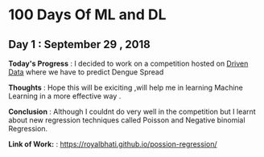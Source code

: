 # 100 Days Of ML and DL 

## Day 1 : September 29 , 2018
 
**Today's Progress** : I decided to work on a competition hosted on [Driven Data](https://www.drivendata.org/competitions/44/dengai-predicting-disease-spread/) where we have to predict Dengue Spread 

**Thoughts** : Hope this will be exiciting ,will help me in learning Machine Learning in a more effective way .

**Conclusion** : Although I couldnt do very well in the competition but I learnt about new regression techniques called Poisson
              and Negative binomial Regression.

**Link of Work:** : https://royalbhati.github.io/possion-regression/
